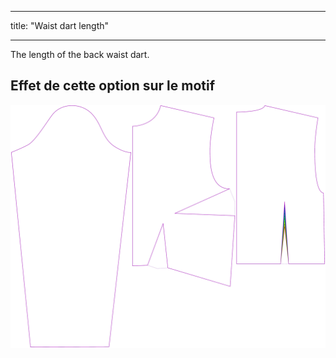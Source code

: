 - - -
title: "Waist dart length"
- - -

The length of the back waist dart.

## Effet de cette option sur le motif

![Cette image montre l'effet de cette option en superposant plusieurs variantes qui ont une valeur différente pour cette option](breanna_waistdartlength_sample.svg "Effet de cette option sur le modèle")
